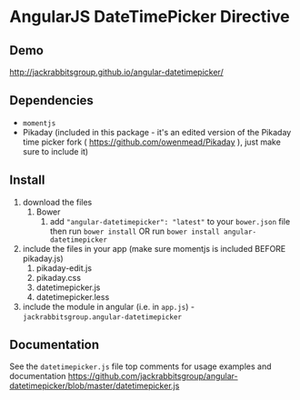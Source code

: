 # AngularJS DateTimePicker Directive

## Demo
http://jackrabbitsgroup.github.io/angular-datetimepicker/

## Dependencies
- `momentjs`
- Pikaday (included in this package - it's an edited version of the Pikaday time picker fork ( https://github.com/owenmead/Pikaday ), just make sure to include it)

## Install
1. download the files
	1. Bower
		1. add `"angular-datetimepicker": "latest"` to your `bower.json` file then run `bower install` OR run `bower install angular-datetimepicker`
2. include the files in your app (make sure momentjs is included BEFORE pikaday.js)
	1. pikaday-edit.js
	2. pikaday.css
	3. datetimepicker.js
	4. datetimepicker.less
3. include the module in angular (i.e. in `app.js`) - `jackrabbitsgroup.angular-datetimepicker`

## Documentation
See the `datetimepicker.js` file top comments for usage examples and documentation
https://github.com/jackrabbitsgroup/angular-datetimepicker/blob/master/datetimepicker.js
